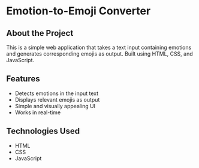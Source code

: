 # Emotion-to-Emoji Converter

##  About the Project
This is a simple web application that takes a text input containing emotions and generates corresponding emojis as output. Built using HTML, CSS, and JavaScript.

## Features
-  Detects emotions in the input text
-  Displays relevant emojis as output
-  Simple and visually appealing UI
-  Works in real-time

##  Technologies Used
- HTML
- CSS
- JavaScript
